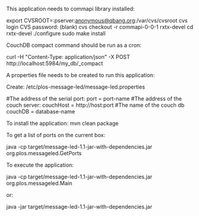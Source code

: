 This application needs to commapi library installed:

export CVSROOT=:pserver:anonymous@qbang.org:/var/cvs/cvsroot
cvs login
CVS password: (blank)
cvs checkout -r commapi-0-0-1 rxtx-devel
cd rxtx-devel
./configure
sudo make install

CouchDB compact command should be run as a cron:

curl -H "Content-Type: application/json" -X POST http://localhost:5984/my_db/_compact

A properties file needs to be created to run this application:

Create: /etc/plos-message-led/message-led.properties

#The address of the serial port:
port = port-name
#The address of the couch server:
couchHost = http://host:port
#The name of the couch db
couchDB = database-name

To install the application:
mvn clean package

To get a list of ports on the current box:

java -cp target/message-led-1.1-jar-with-dependencies.jar org.plos.messageled.GetPorts

To execute the application:

java -cp target/message-led-1.1-jar-with-dependencies.jar org.plos.messageled.Main

or:

java -jar target/message-led-1.1-jar-with-dependencies.jar

